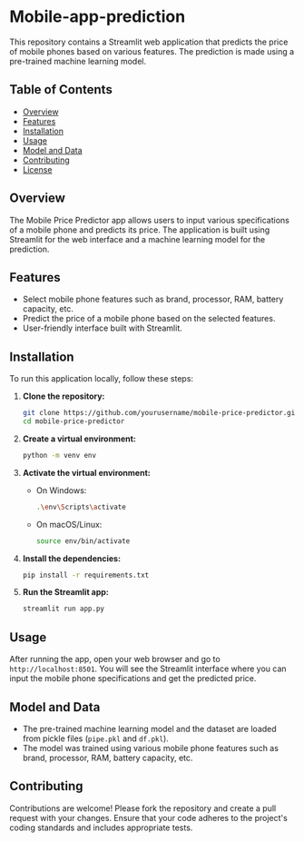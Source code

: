 # Mobile-app-prediction


This repository contains a Streamlit web application that predicts the price of mobile phones based on various features. The prediction is made using a pre-trained machine learning model.

## Table of Contents

- [Overview](#overview)
- [Features](#features)
- [Installation](#installation)
- [Usage](#usage)
- [Model and Data](#model-and-data)
- [Contributing](#contributing)
- [License](#license)

## Overview

The Mobile Price Predictor app allows users to input various specifications of a mobile phone and predicts its price. The application is built using Streamlit for the web interface and a machine learning model for the prediction.

## Features

- Select mobile phone features such as brand, processor, RAM, battery capacity, etc.
- Predict the price of a mobile phone based on the selected features.
- User-friendly interface built with Streamlit.

## Installation

To run this application locally, follow these steps:

1. **Clone the repository:**
   ```bash
   git clone https://github.com/yourusername/mobile-price-predictor.git
   cd mobile-price-predictor
   ```

2. **Create a virtual environment:**
   ```bash
   python -m venv env
   ```

3. **Activate the virtual environment:**
   - On Windows:
     ```bash
     .\env\Scripts\activate
     ```
   - On macOS/Linux:
     ```bash
     source env/bin/activate
     ```

4. **Install the dependencies:**
   ```bash
   pip install -r requirements.txt
   ```

5. **Run the Streamlit app:**
   ```bash
   streamlit run app.py
   ```

## Usage

After running the app, open your web browser and go to `http://localhost:8501`. You will see the Streamlit interface where you can input the mobile phone specifications and get the predicted price.

## Model and Data

- The pre-trained machine learning model and the dataset are loaded from pickle files (`pipe.pkl` and `df.pkl`).
- The model was trained using various mobile phone features such as brand, processor, RAM, battery capacity, etc.

## Contributing

Contributions are welcome! Please fork the repository and create a pull request with your changes. Ensure that your code adheres to the project's coding standards and includes appropriate tests.
